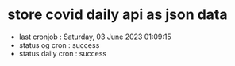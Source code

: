 # store covid daily api as json data

- last cronjob : Saturday, 03 June 2023 01:09:15
- status og cron : success
- status daily cron : success
      
      